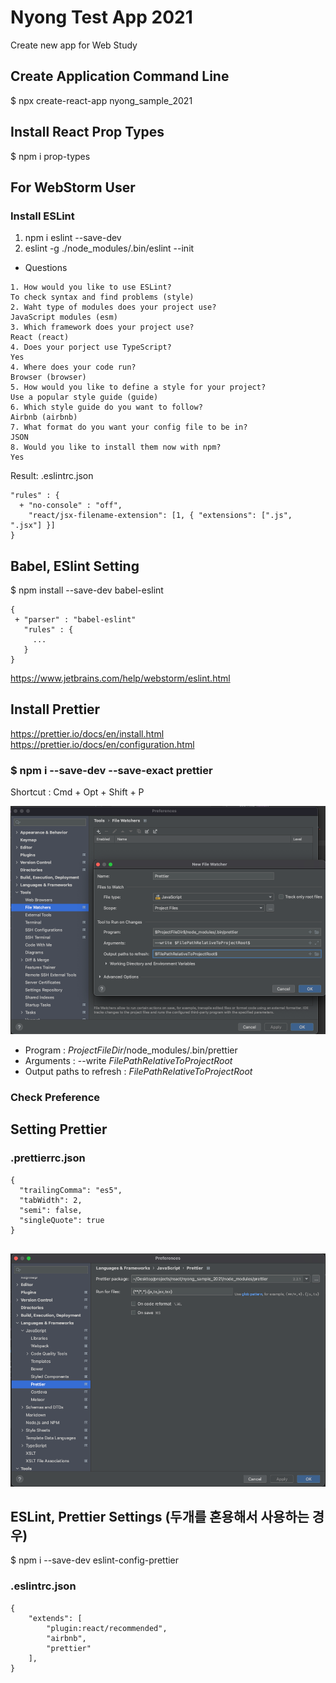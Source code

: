 # Nyong Test App 2021

Create new app for Web Study

## Create Application Command Line

$ npx create-react-app nyong_sample_2021

## Install React Prop Types

$ npm i prop-types

## For WebStorm User

### Install ESLint

1. npm i eslint --save-dev
2. eslint -g ./node_modules/.bin/eslint --init

- Questions

```
1. How would you like to use ESLint?
To check syntax and find problems (style)
2. Waht type of modules does your project use?
JavaScript modules (esm)
3. Which framework does your project use?
React (react)
4. Does your porject use TypeScript?
Yes
4. Where does your code run?
Browser (browser)
5. How would you like to define a style for your project?
Use a popular style guide (guide)
6. Which style guide do you want to follow?
Airbnb (airbnb)
7. What format do you want your config file to be in?
JSON
8. Would you like to install them now with npm?
Yes
```

Result: .eslintrc.json

```
"rules" : {
  + "no-console" : "off",
    "react/jsx-filename-extension": [1, { "extensions": [".js", ".jsx"] }]
}
```

## Babel, ESlint Setting

$ npm install --save-dev babel-eslint

```
{
 + "parser" : "babel-eslint"
   "rules" : {
     ...
   }
}
```

https://www.jetbrains.com/help/webstorm/eslint.html

## Install Prettier

https://prettier.io/docs/en/install.html
https://prettier.io/docs/en/configuration.html

### $ npm i --save-dev --save-exact prettier

Shortcut : Cmd + Opt + Shift + P

![img.png](img_md/add_new_watcher.png)

- Program : $ProjectFileDir$/node_modules/.bin/prettier
- Arguments : --write $FilePathRelativeToProjectRoot$
- Output paths to refresh : $FilePathRelativeToProjectRoot$

### Check Preference

## Setting Prettier 

### .prettierrc.json

```
{
  "trailingComma": "es5",
  "tabWidth": 2,
  "semi": false,
  "singleQuote": true
}


```

![img.png](img_md/check_prettier_settings.png)

## ESLint, Prettier Settings (두개를 혼용해서 사용하는 경우)

$ npm i --save-dev eslint-config-prettier

### .eslintrc.json

```
{
    "extends": [
        "plugin:react/recommended",
        "airbnb",
        "prettier"
    ],
}

```
